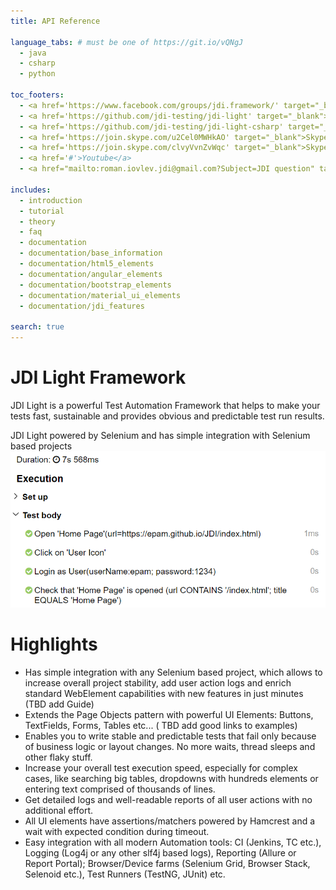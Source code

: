 ```yaml
---
title: API Reference

language_tabs: # must be one of https://git.io/vQNgJ
  - java
  - csharp
  - python
  
toc_footers:
  - <a href='https://www.facebook.com/groups/jdi.framework/' target="_blank">Facebook</a>
  - <a href='https://github.com/jdi-testing/jdi-light' target="_blank">Java Github</a>
  - <a href='https://github.com/jdi-testing/jdi-light-csharp' target="_blank">C# Github</a>
  - <a href='https://join.skype.com/u2Cel0MWHkAO' target="_blank">Skype EN</a>
  - <a href='https://join.skype.com/clvyVvnZvWqc' target="_blank">Skype RU</a>
  - <a href='#'>Youtube</a>
  - <a href="mailto:roman.iovlev.jdi@gmail.com?Subject=JDI question" target="_blank">Send Mail</a>

includes:
  - introduction
  - tutorial
  - theory
  - faq
  - documentation
  - documentation/base_information
  - documentation/html5_elements
  - documentation/angular_elements
  - documentation/bootstrap_elements
  - documentation/material_ui_elements
  - documentation/jdi_features

search: true
---
```


# JDI Light Framework
JDI Light is a powerful Test Automation Framework that helps to make your tests fast, sustainable and provides obvious and predictable test run results.

JDI Light powered by Selenium and has simple integration with Selenium based projects
![Allure Log](images/intro/allure-report-log.png)

# Highlights
- Has simple integration with any Selenium based project, which allows to increase overall project stability, add user action logs and enrich standard WebElement capabilities with new features in just minutes (TBD add Guide)
- Extends the Page Objects pattern with powerful UI Elements: Buttons, TextFields, Forms, Tables etc... ( TBD add good links to examples)
- Enables you to write stable and predictable tests that fail only because of business logic or layout changes. No more waits, thread sleeps and other flaky stuff.
- Increase your overall test execution speed, especially for complex cases, like searching big tables, dropdowns with hundreds elements or entering text comprised of thousands of lines.
- Get detailed logs and well-readable reports of all user actions with no additional effort.
- All UI elements have assertions/matchers powered by Hamcrest and a wait with expected condition during timeout.
- Easy integration with all modern Automation tools: CI (Jenkins, TC etc.), Logging (Log4j or any other slf4j based logs), Reporting (Allure or Report Portal); Browser/Device farms (Selenium Grid, Browser Stack, Selenoid etc.), Test Runners (TestNG, JUnit) etc.
